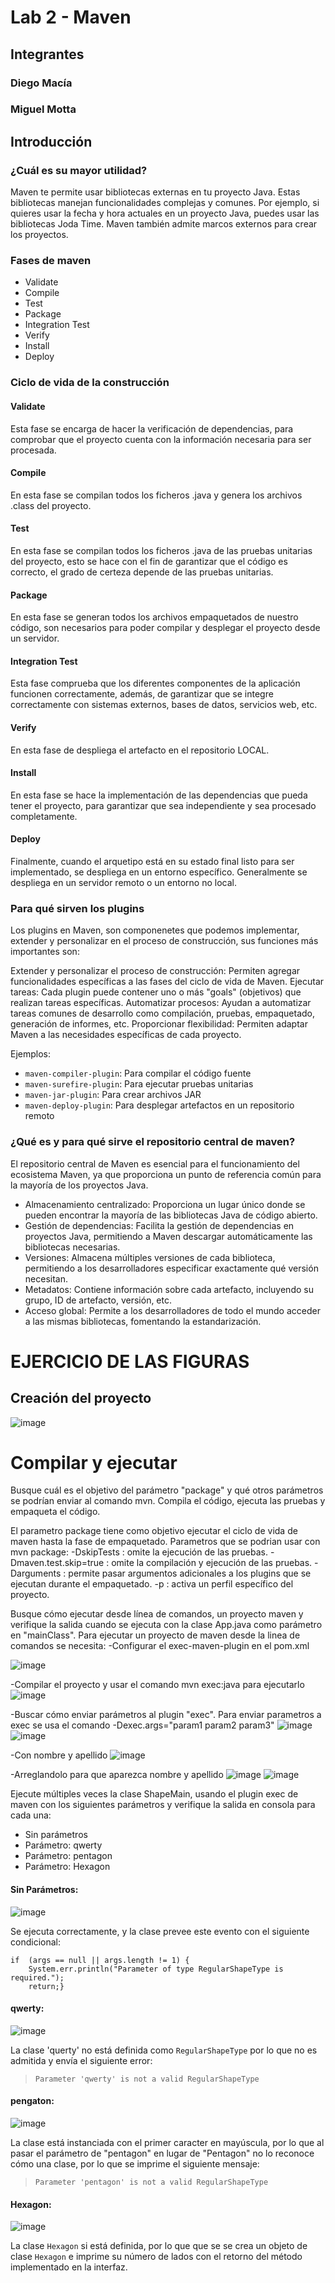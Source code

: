 # Lab 2 - Maven
## Integrantes
### Diego Macía
### Miguel Motta

## Introducción
### ¿Cuál es su mayor utilidad?
Maven te permite usar bibliotecas externas en tu proyecto Java. Estas bibliotecas manejan funcionalidades complejas y comunes. Por ejemplo, si quieres usar la fecha y hora actuales en un proyecto Java, puedes usar las bibliotecas Joda Time. Maven también admite marcos externos para crear los proyectos.

### Fases de maven
* Validate
* Compile
* Test
* Package
* Integration Test
* Verify
* Install
* Deploy

### Ciclo de vida de la construcción

#### Validate
Esta fase se encarga de hacer la verificación de dependencias, para comprobar que el proyecto cuenta con la información necesaria para ser procesada.

#### Compile
En esta fase se compilan todos los ficheros .java y genera los archivos .class del proyecto.

#### Test
En esta fase se compilan todos los ficheros .java de las pruebas unitarias del proyecto, esto se hace con el fin de garantizar que el código es correcto, el grado de certeza depende de las pruebas unitarias.

#### Package
En esta fase se generan todos los archivos empaquetados de nuestro código, son necesarios para poder compilar y desplegar el proyecto desde un servidor.

#### Integration Test
Esta fase comprueba que los diferentes componentes de la aplicación funcionen correctamente, además, de garantizar que se integre correctamente con sistemas externos, bases de datos, servicios web, etc.

#### Verify
En esta fase de despliega el artefacto en el repositorio LOCAL.

#### Install
En esta fase se hace la implementación de las dependencias que pueda tener el proyecto, para garantizar que sea independiente y sea procesado completamente.

#### Deploy
Finalmente, cuando el arquetipo está en su estado final listo para ser implementado, se despliega en un entorno específico. Generalmente se despliega en un servidor remoto o un entorno no local.




### Para qué sirven los plugins
Los plugins en Maven, son componenetes que podemos implementar, extender y personalizar en el proceso de construcción, sus funciones más importantes son:

Extender y personalizar el proceso de construcción: Permiten agregar funcionalidades específicas a las fases del ciclo de vida de Maven.
Ejecutar tareas: Cada plugin puede contener uno o más "goals" (objetivos) que realizan tareas específicas.
Automatizar procesos: Ayudan a automatizar tareas comunes de desarrollo como compilación, pruebas, empaquetado, generación de informes, etc.
Proporcionar flexibilidad: Permiten adaptar Maven a las necesidades específicas de cada proyecto.

Ejemplos:
* `maven-compiler-plugin`: Para compilar el código fuente
* `maven-surefire-plugin`: Para ejecutar pruebas unitarias
* `maven-jar-plugin`: Para crear archivos JAR
* `maven-deploy-plugin`: Para desplegar artefactos en un repositorio remoto

### ¿Qué es y para qué sirve el repositorio central de maven?
El repositorio central de Maven es esencial para el funcionamiento del ecosistema Maven, ya que proporciona un punto de referencia común para la mayoría de los proyectos Java.

* Almacenamiento centralizado: Proporciona un lugar único donde se pueden encontrar la mayoría de las bibliotecas Java de código abierto.
* Gestión de dependencias: Facilita la gestión de dependencias en proyectos Java, permitiendo a Maven descargar automáticamente las bibliotecas necesarias.
* Versiones: Almacena múltiples versiones de cada biblioteca, permitiendo a los desarrolladores especificar exactamente qué versión necesitan.
* Metadatos: Contiene información sobre cada artefacto, incluyendo su grupo, ID de artefacto, versión, etc.
* Acceso global: Permite a los desarrolladores de todo el mundo acceder a las mismas bibliotecas, fomentando la estandarización.

# EJERCICIO DE LAS FIGURAS
## Creación del proyecto

![image](./assets/Foto%201.png)


# Compilar y ejecutar

Busque cuál es el objetivo del parámetro "package" y qué otros parámetros se podrían enviar al comando mvn. Compila el código,
ejecuta las pruebas y empaqueta el código.

El parametro package tiene como objetivo ejecutar el ciclo de vida de maven hasta la fase de empaquetado.
Parametros que se podrian usar con mvn package:
-DskipTests : omite la ejecución de las pruebas.
-Dmaven.test.skip=true : omite la compilación y ejecución de las pruebas.
-Darguments : permite pasar argumentos adicionales a los plugins que se ejecutan durante el empaquetado.
-p : activa un perfil específico del proyecto.



Busque cómo ejecutar desde línea de comandos, un proyecto maven y verifique la salida cuando se ejecuta con la clase App.java como parámetro en "mainClass".
Para ejecutar un proyecto de maven desde la linea de comandos se necesita:
-Configurar el exec-maven-plugin en el pom.xml

![image](./assets/execmavenplugin.png)

-Compilar el proyecto y usar el comando mvn exec:java para ejecutarlo
![image](./assets/ejecucionArgumentos.png)

-Buscar cómo enviar parámetros al plugin "exec".
Para enviar parametros a exec se usa el comando -Dexec.args="param1 param2 param3"
![image](./assets/exec-parametros.png)
![image](./assets/codigo-params.png)

-Con nombre y apellido
![image](./assets/exec-parametros2.png)

-Arreglandolo para que aparezca nombre y apellido
![image](./assets/exec-parametros3.png)
![image](./assets/codigo-params2.png)

Ejecute múltiples veces la clase ShapeMain, usando el plugin exec de maven con los siguientes parámetros y verifique la salida en consola para cada una:

-   Sin parámetros
-   Parámetro: qwerty
-   Parámetro: pentagon
-   Parámetro: Hexagon

#### Sin Parámetros:
![image](./assets/shape-sin-parametros.png)

Se ejecuta correctamente, y la clase prevee este evento con el siguiente condicional:

```
if  (args == null || args.length != 1) {  
	System.err.println("Parameter of type RegularShapeType is required.");  
    return;}
```
#### qwerty:

![image](./assets/shape-parametros-1.png)

La clase 'querty' no está definida como `RegularShapeType` por lo que no es admitida y envía el siguiente error:
> `Parameter 'qwerty' is not a valid RegularShapeType`

#### pengaton:

![image](./assets/shape-parametros-2.png)

La clase está instanciada con el primer caracter en mayúscula, por lo que al pasar el parámetro de "pentagon" en lugar de "Pentagon" no lo reconoce cómo una clase, por lo que se imprime el siguiente mensaje:
> `Parameter 'pentagon' is not a valid RegularShapeType`

#### Hexagon:

![image](./assets/shape-parametros-3.png)

La clase `Hexagon` si está definida, por lo que que se se crea un objeto de clase `Hexagon` e imprime su número de lados con el retorno del método implementado en la interfaz.